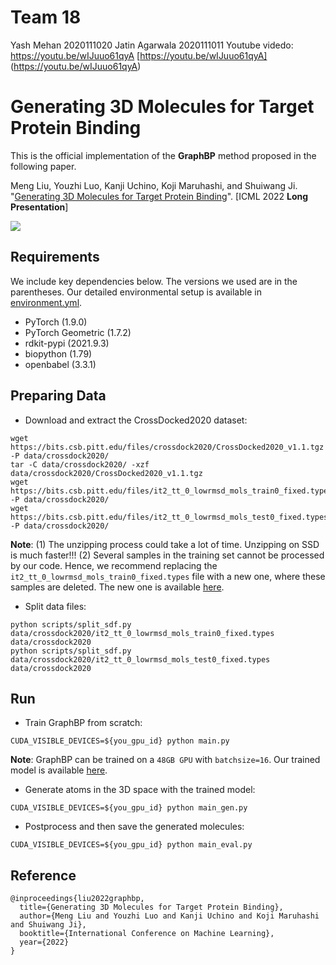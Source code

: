 # Team 18
Yash Mehan 2020111020 
Jatin Agarwala 2020111011
Youtube videdo: https://youtu.be/wIJuuo61qyA [https://youtu.be/wIJuuo61qyA] (https://youtu.be/wIJuuo61qyA)
# Generating 3D Molecules for Target Protein Binding
This is the official implementation of the **GraphBP** method proposed in the following paper.

Meng Liu, Youzhi Luo, Kanji Uchino, Koji Maruhashi, and Shuiwang Ji. "[Generating 3D Molecules for Target Protein Binding](https://arxiv.org/abs/2204.09410)". [ICML 2022 **Long Presentation**]

![](https://github.com/divelab/GraphBP/blob/main/assets/GraphBP.png)


## Requirements
We include key dependencies below. The versions we used are in the parentheses. Our detailed environmental setup is available in [environment.yml](https://github.com/divelab/GraphBP/blob/main/GraphBP/environment.yml).
* PyTorch (1.9.0)
* PyTorch Geometric (1.7.2)
* rdkit-pypi (2021.9.3)
* biopython (1.79)
* openbabel (3.3.1)


## Preparing Data
* Download and extract the CrossDocked2020 dataset:
```linux
wget https://bits.csb.pitt.edu/files/crossdock2020/CrossDocked2020_v1.1.tgz -P data/crossdock2020/
tar -C data/crossdock2020/ -xzf data/crossdock2020/CrossDocked2020_v1.1.tgz
wget https://bits.csb.pitt.edu/files/it2_tt_0_lowrmsd_mols_train0_fixed.types -P data/crossdock2020/
wget https://bits.csb.pitt.edu/files/it2_tt_0_lowrmsd_mols_test0_fixed.types -P data/crossdock2020/
```
**Note**: (1) The unzipping process could take a lot of time. Unzipping on SSD is much faster!!! (2) Several samples in the training set cannot be processed by our code. Hence, we recommend replacing the `it2_tt_0_lowrmsd_mols_train0_fixed.types` 
file with a new one, where these samples are deleted. The new one is available [here](https://github.com/divelab/GraphBP/blob/main/GraphBP/data/crossdock2020/it2_tt_0_lowrmsd_mols_train0_fixed.types).

* Split data files:
```linux
python scripts/split_sdf.py data/crossdock2020/it2_tt_0_lowrmsd_mols_train0_fixed.types data/crossdock2020
python scripts/split_sdf.py data/crossdock2020/it2_tt_0_lowrmsd_mols_test0_fixed.types data/crossdock2020
```

## Run
* Train GraphBP from scratch:
```linux
CUDA_VISIBLE_DEVICES=${you_gpu_id} python main.py
```
**Note**: GraphBP can be trained on a `48GB GPU` with `batchsize=16`. Our trained model is available [here](https://github.com/divelab/GraphBP/blob/main/GraphBP/trained_model/model_33.pth).

* Generate atoms in the 3D space with the trained model:
```linux
CUDA_VISIBLE_DEVICES=${you_gpu_id} python main_gen.py
```

* Postprocess and then save the generated molecules:
```linux
CUDA_VISIBLE_DEVICES=${you_gpu_id} python main_eval.py
```



## Reference
```
@inproceedings{liu2022graphbp,
  title={Generating 3D Molecules for Target Protein Binding},
  author={Meng Liu and Youzhi Luo and Kanji Uchino and Koji Maruhashi and Shuiwang Ji},
  booktitle={International Conference on Machine Learning},
  year={2022}
}
```
